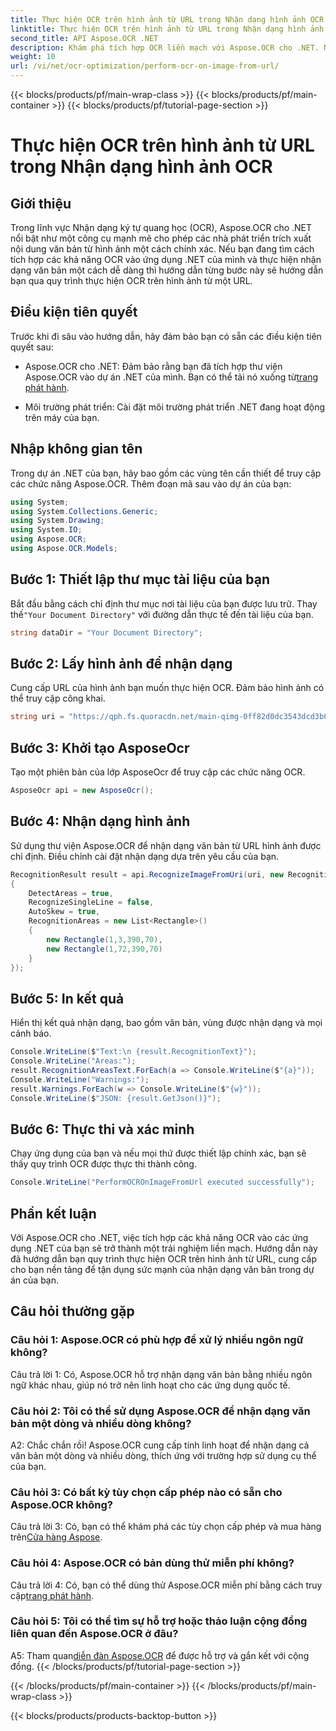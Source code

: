 ```yaml
---
title: Thực hiện OCR trên hình ảnh từ URL trong Nhận dạng hình ảnh OCR
linktitle: Thực hiện OCR trên hình ảnh từ URL trong Nhận dạng hình ảnh OCR
second_title: API Aspose.OCR .NET
description: Khám phá tích hợp OCR liền mạch với Aspose.OCR cho .NET. Nhận dạng văn bản từ hình ảnh một cách chính xác.
weight: 10
url: /vi/net/ocr-optimization/perform-ocr-on-image-from-url/
---
```


{{< blocks/products/pf/main-wrap-class >}}
{{< blocks/products/pf/main-container >}}
{{< blocks/products/pf/tutorial-page-section >}}

# Thực hiện OCR trên hình ảnh từ URL trong Nhận dạng hình ảnh OCR

## Giới thiệu

Trong lĩnh vực Nhận dạng ký tự quang học (OCR), Aspose.OCR cho .NET nổi bật như một công cụ mạnh mẽ cho phép các nhà phát triển trích xuất nội dung văn bản từ hình ảnh một cách chính xác. Nếu bạn đang tìm cách tích hợp các khả năng OCR vào ứng dụng .NET của mình và thực hiện nhận dạng văn bản một cách dễ dàng thì hướng dẫn từng bước này sẽ hướng dẫn bạn qua quy trình thực hiện OCR trên hình ảnh từ một URL.

## Điều kiện tiên quyết

Trước khi đi sâu vào hướng dẫn, hãy đảm bảo bạn có sẵn các điều kiện tiên quyết sau:

-  Aspose.OCR cho .NET: Đảm bảo rằng bạn đã tích hợp thư viện Aspose.OCR vào dự án .NET của mình. Bạn có thể tải nó xuống từ[trang phát hành](https://releases.aspose.com/ocr/net/).

- Môi trường phát triển: Cài đặt môi trường phát triển .NET đang hoạt động trên máy của bạn.

## Nhập không gian tên

Trong dự án .NET của bạn, hãy bao gồm các vùng tên cần thiết để truy cập các chức năng Aspose.OCR. Thêm đoạn mã sau vào dự án của bạn:

```csharp
using System;
using System.Collections.Generic;
using System.Drawing;
using System.IO;
using Aspose.OCR;
using Aspose.OCR.Models;
```

## Bước 1: Thiết lập thư mục tài liệu của bạn

 Bắt đầu bằng cách chỉ định thư mục nơi tài liệu của bạn được lưu trữ. Thay thế`"Your Document Directory"` với đường dẫn thực tế đến tài liệu của bạn.

```csharp
string dataDir = "Your Document Directory";
```

## Bước 2: Lấy hình ảnh để nhận dạng

Cung cấp URL của hình ảnh bạn muốn thực hiện OCR. Đảm bảo hình ảnh có thể truy cập công khai.

```csharp
string uri = "https://qph.fs.quoracdn.net/main-qimg-0ff82d0dc3543dcd3b06028f5476c2e4";
```

## Bước 3: Khởi tạo AsposeOcr

Tạo một phiên bản của lớp AsposeOcr để truy cập các chức năng OCR.

```csharp
AsposeOcr api = new AsposeOcr();
```

## Bước 4: Nhận dạng hình ảnh

Sử dụng thư viện Aspose.OCR để nhận dạng văn bản từ URL hình ảnh được chỉ định. Điều chỉnh cài đặt nhận dạng dựa trên yêu cầu của bạn.

```csharp
RecognitionResult result = api.RecognizeImageFromUri(uri, new RecognitionSettings
{
    DetectAreas = true,
    RecognizeSingleLine = false,
    AutoSkew = true,
    RecognitionAreas = new List<Rectangle>()
    {
        new Rectangle(1,3,390,70),
        new Rectangle(1,72,390,70)
    }
});
```

## Bước 5: In kết quả

Hiển thị kết quả nhận dạng, bao gồm văn bản, vùng được nhận dạng và mọi cảnh báo.

```csharp
Console.WriteLine($"Text:\n {result.RecognitionText}");
Console.WriteLine("Areas:");
result.RecognitionAreasText.ForEach(a => Console.WriteLine($"{a}"));
Console.WriteLine("Warnings:");
result.Warnings.ForEach(w => Console.WriteLine($"{w}"));
Console.WriteLine($"JSON: {result.GetJson()}");
```

## Bước 6: Thực thi và xác minh

Chạy ứng dụng của bạn và nếu mọi thứ được thiết lập chính xác, bạn sẽ thấy quy trình OCR được thực thi thành công.

```csharp
Console.WriteLine("PerformOCROnImageFromUrl executed successfully");
```

## Phần kết luận

Với Aspose.OCR cho .NET, việc tích hợp các khả năng OCR vào các ứng dụng .NET của bạn sẽ trở thành một trải nghiệm liền mạch. Hướng dẫn này đã hướng dẫn bạn quy trình thực hiện OCR trên hình ảnh từ URL, cung cấp cho bạn nền tảng để tận dụng sức mạnh của nhận dạng văn bản trong dự án của bạn.

## Câu hỏi thường gặp

### Câu hỏi 1: Aspose.OCR có phù hợp để xử lý nhiều ngôn ngữ không?

Câu trả lời 1: Có, Aspose.OCR hỗ trợ nhận dạng văn bản bằng nhiều ngôn ngữ khác nhau, giúp nó trở nên linh hoạt cho các ứng dụng quốc tế.

### Câu hỏi 2: Tôi có thể sử dụng Aspose.OCR để nhận dạng văn bản một dòng và nhiều dòng không?

A2: Chắc chắn rồi! Aspose.OCR cung cấp tính linh hoạt để nhận dạng cả văn bản một dòng và nhiều dòng, thích ứng với trường hợp sử dụng cụ thể của bạn.

### Câu hỏi 3: Có bất kỳ tùy chọn cấp phép nào có sẵn cho Aspose.OCR không?

 Câu trả lời 3: Có, bạn có thể khám phá các tùy chọn cấp phép và mua hàng trên[Cửa hàng Aspose](https://purchase.aspose.com/buy).

### Câu hỏi 4: Aspose.OCR có bản dùng thử miễn phí không?

 Câu trả lời 4: Có, bạn có thể dùng thử Aspose.OCR miễn phí bằng cách truy cập[trang phát hành](https://releases.aspose.com/).

### Câu hỏi 5: Tôi có thể tìm sự hỗ trợ hoặc thảo luận cộng đồng liên quan đến Aspose.OCR ở đâu?

 A5: Tham quan[diễn đàn Aspose.OCR](https://forum.aspose.com/c/ocr/16) để được hỗ trợ và gắn kết với cộng đồng.
{{< /blocks/products/pf/tutorial-page-section >}}

{{< /blocks/products/pf/main-container >}}
{{< /blocks/products/pf/main-wrap-class >}}

{{< blocks/products/products-backtop-button >}}
